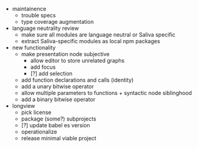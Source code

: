 * maintainence
  * trouble specs
  * type coverage augmentation
* language neutrality review
  * make sure all modules are language neutral or Saliva specific
  * extract Saliva-specific modules as local npm packages
* new functionality
  * make presentation node subjective
    * allow editor to store unrelated graphs
    * add focus
    * [?] add selection
  * add function declarations and calls (identity)
  * add a unary bitwise operator
  * allow multiple parameters to functions + syntactic node siblinghood
  * add a binary bitwise operator
* longview
  * pick license
  * package (some?) subprojects
  * [?] update babel es version
  * operationalize
  * release minimal viable project
